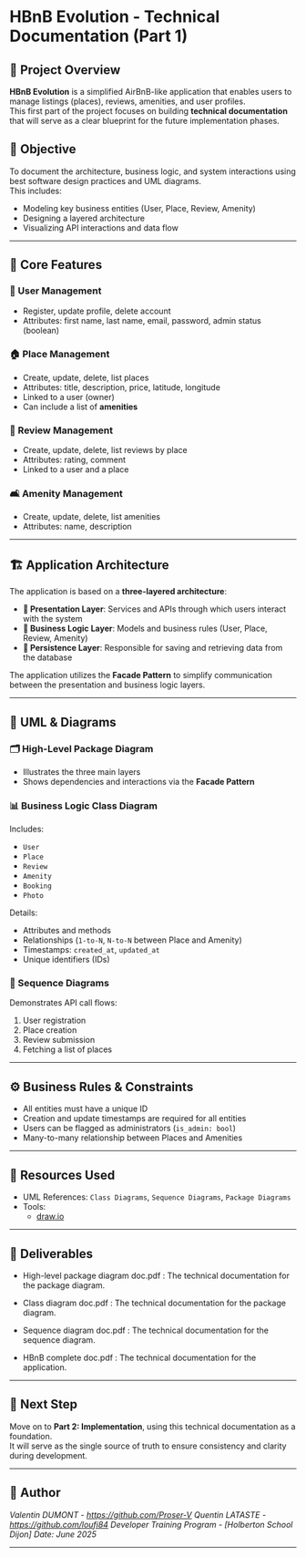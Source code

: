 # HBnB Evolution - Technical Documentation (Part 1)

## 📘 Project Overview

**HBnB Evolution** is a simplified AirBnB-like application that enables users to manage listings (places), reviews, amenities, and user profiles.  
This first part of the project focuses on building **technical documentation** that will serve as a clear blueprint for the future implementation phases.

## 🎯 Objective

To document the architecture, business logic, and system interactions using best software design practices and UML diagrams.  
This includes:
- Modeling key business entities (User, Place, Review, Amenity)
- Designing a layered architecture
- Visualizing API interactions and data flow

---

## 🧩 Core Features

### 👤 User Management
- Register, update profile, delete account
- Attributes: first name, last name, email, password, admin status (boolean)

### 🏠 Place Management
- Create, update, delete, list places
- Attributes: title, description, price, latitude, longitude
- Linked to a user (owner)
- Can include a list of **amenities**

### 📝 Review Management
- Create, update, delete, list reviews by place
- Attributes: rating, comment
- Linked to a user and a place

### 🛋️ Amenity Management
- Create, update, delete, list amenities
- Attributes: name, description

---

## 🏗️ Application Architecture

The application is based on a **three-layered architecture**:

- **🎨 Presentation Layer**: Services and APIs through which users interact with the system
- **🧠 Business Logic Layer**: Models and business rules (User, Place, Review, Amenity)
- **💾 Persistence Layer**: Responsible for saving and retrieving data from the database

The application utilizes the **Facade Pattern** to simplify communication between the presentation and business logic layers.

---

## 📐 UML & Diagrams

### 🗂️ High-Level Package Diagram

- Illustrates the three main layers
- Shows dependencies and interactions via the **Facade Pattern**

### 📊 Business Logic Class Diagram

Includes:
- `User`
- `Place`
- `Review`
- `Amenity`
- `Booking`
- `Photo`


Details:
- Attributes and methods
- Relationships (`1-to-N`, `N-to-N` between Place and Amenity)
- Timestamps: `created_at`, `updated_at`
- Unique identifiers (IDs)

### 🔁 Sequence Diagrams

Demonstrates API call flows:
1. User registration
2. Place creation
3. Review submission
4. Fetching a list of places


---

## ⚙️ Business Rules & Constraints

- All entities must have a unique ID
- Creation and update timestamps are required for all entities
- Users can be flagged as administrators (`is_admin: bool`)
- Many-to-many relationship between Places and Amenities

---

## 🧰 Resources Used

- UML References: `Class Diagrams`, `Sequence Diagrams`, `Package Diagrams`
- Tools:
    - [draw.io](https://draw.io)

---

## 📎 Deliverables

- High-level package diagram doc.pdf : The technical documentation for the package diagram.

- Class diagram doc.pdf : The technical documentation for the package diagram.

- Sequence diagram doc.pdf : The technical documentation for the sequence diagram.

- HBnB complete doc.pdf : The technical documentation for the application.

---

## 🚀 Next Step

Move on to **Part 2: Implementation**, using this technical documentation as a foundation.  
It will serve as the single source of truth to ensure consistency and clarity during development.

---

## 👤 Author

*Valentin DUMONT - https://github.com/Proser-V*
*Quentin LATASTE - https://github.com/loufi84*
*Developer Training Program - [Holberton School Dijon]*
*Date: June 2025*

---
